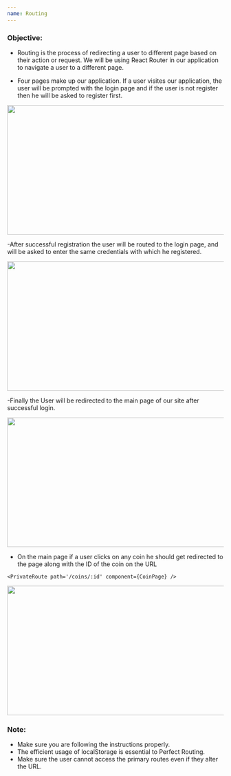 ```yaml
---
name: Routing 
---
```


### Objective:
- Routing is the process of redirecting a user to different page based on their action or request. We will be using React Router in our application to navigate a user to a different page.

- Four pages make up our application. If a user visites our application, the user will be prompted with the login page and if the user is not register then he will be asked to register first.

 <img src="https://res.cloudinary.com/dn83xtspp/image/upload/v1676264128/Screenshot_20230213_102312_odsnlh.png" height="300px" width="600px" />

-After successful registration the user will be routed to the login page, and will be asked to enter the same credentials with which he registered.

<img src="https://res.cloudinary.com/dn83xtspp/image/upload/v1676263348/Screenshot_20230213_101010_qfzqfd.png" height="300px" width="600px"/>
 
-Finally the User will be redirected to the main page of our site after successful login.

 <img src="https://res.cloudinary.com/dn83xtspp/image/upload/v1676261601/Screenshot_20230213_094010_ik3zjt.png" height="300px" width="600px" />

- On the main page if a user clicks on any coin he should get redirected to the page along with the ID of the coin on the URL

``<PrivateRoute path='/coins/:id' component={CoinPage} />``
 
  <img src="https://res.cloudinary.com/dn83xtspp/image/upload/v1676290923/Screenshot_20230213_174953_vbivpo.png" height="300px" width="600px"/>


### Note:
- Make sure you are following the instructions properly.
- The efficient usage of localStorage is essential to Perfect Routing.
- Make sure the user cannot access the primary routes even if they alter the URL.
